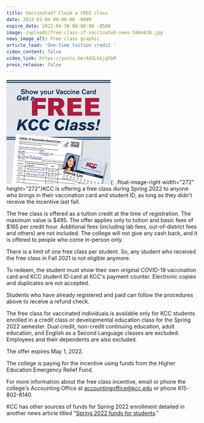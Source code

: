 ```yaml
---
title: Vaccinated? Claim a FREE class
date: 2022-01-04 00:00:00 -0600
expire_date: 2022-04-30 00:00:00 -0500
image: /uploads/free-class-if-vaccinated-news-580x630.jpg
news_image_alt: Free class graphic
article_lead: 'One-time tuition credit '
video_content: false
video_link: https://youtu.be/4d2LkGjg5bM
press_release: false
---
```

![](/uploads/free-class-if-vaccinated-news-272x272.jpg){: .float-image-right width="272" height="272"}KCC is offering a free class during Spring 2022 to anyone who brings in their vaccination card and student ID, as long as they didn't receive the incentive last fall.&nbsp;

The free class is offered as a tuition credit at the time of registration. The maximum value is $495. The offer applies only to tuition and basic fees of $165 per credit hour. Additional fees (including lab fees, out-of-district fees and others) are not included. The college will not give any cash back, and it is offered to people who come in-person only.

There is a limit of one free class per student. So, any student who received the free class in Fall 2021 is not eligible anymore.

To redeem, the student must show their own original COVID-19 vaccination card and KCC student ID card at KCC's payment counter. Electronic copies and duplicates are not accepted.

Students who have already registered and paid can follow the procedures above to receive a refund check.

The free class for vaccinated individuals is available only for KCC students enrolled in a credit class or developmental education class for the Spring 2022 semester. Dual credit, non-credit continuing education, adult education, and English as a Second Language classes are excluded. Employees and their dependents are also excluded.

The offer expires May 1, 2022.

The college is paying for the incentive using funds from the Higher Education Emergency Relief Fund.

For more information about the free class incentive, email or phone the college's Accounting Office at [accountingoffice@kcc.edu](mailto:accountingoffice@kcc.edu) or phone 815-802-8140.

KCC has other sources of funds for Spring 2022 enrollment detailed in another news article titled "[Spring 2022 funds for students](https://news.kcc.edu/2021/12/17/spring-2022-funds-for-students.html)."

&nbsp;
